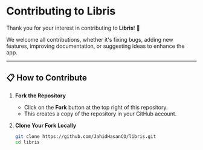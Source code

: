 # Contributing to Libris

Thank you for your interest in contributing to **Libris**! 🎉

We welcome all contributions, whether it's fixing bugs, adding new features, improving documentation, or suggesting ideas to enhance the app.

---

## 📋 **How to Contribute**

1. **Fork the Repository**
   - Click on the **Fork** button at the top right of this repository.
   - This creates a copy of the repository in your GitHub account.

2. **Clone Your Fork Locally**
   ```bash
   git clone https://github.com/JahidHasanCO/libris.git
   cd libris
